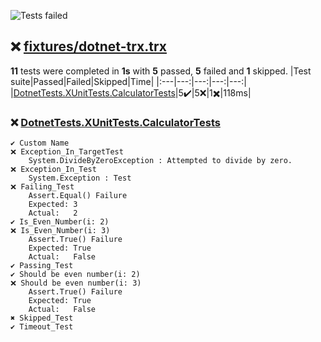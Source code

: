 ![Tests failed](https://img.shields.io/badge/tests-5%20passed%2C%205%20failed%2C%201%20skipped-critical)
## ❌ <a id="user-content-r0" href="#r0">fixtures/dotnet-trx.trx</a>
**11** tests were completed in **1s** with **5** passed, **5** failed and **1** skipped.
|Test suite|Passed|Failed|Skipped|Time|
|:---|---:|---:|---:|---:|
|[DotnetTests.XUnitTests.CalculatorTests](#r0s0)|5✔️|5❌|1✖️|118ms|
### ❌ <a id="user-content-r0s0" href="#r0s0">DotnetTests.XUnitTests.CalculatorTests</a>
```
✔️ Custom Name
❌ Exception_In_TargetTest
	System.DivideByZeroException : Attempted to divide by zero.
❌ Exception_In_Test
	System.Exception : Test
❌ Failing_Test
	Assert.Equal() Failure
	Expected: 3
	Actual:   2
✔️ Is_Even_Number(i: 2)
❌ Is_Even_Number(i: 3)
	Assert.True() Failure
	Expected: True
	Actual:   False
✔️ Passing_Test
✔️ Should be even number(i: 2)
❌ Should be even number(i: 3)
	Assert.True() Failure
	Expected: True
	Actual:   False
✖️ Skipped_Test
✔️ Timeout_Test
```